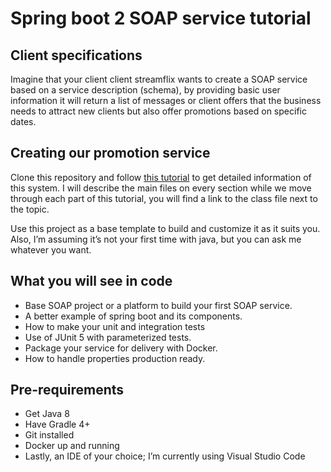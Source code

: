 # Spring boot 2 SOAP service tutorial

## Client specifications
Imagine that your client client streamflix wants to create a SOAP service based on a service description (schema), by providing basic user information it will return a list of messages or client offers that the business needs to attract new clients but also offer promotions based on specific dates.

## Creating our promotion service
Clone this repository and follow [this tutorial](https://medium.com/@marcojcapo/first-stop-a-soap-service-dd3498ad338d) to get detailed information of this system.
I will describe the main files on every section while we move through each part of this tutorial, you will find a link to the class file next to the topic.

Use this project as a base template to build and customize it as it suits you. Also, I’m assuming it’s not your first time with java, but you can ask me whatever you want.

## What you will see in code
* Base SOAP project or a platform to build your first SOAP service.
* A better example of spring boot and its components.
* How to make your unit and integration tests
* Use of JUnit 5 with parameterized tests.
* Package your service for delivery with Docker.
* How to handle properties production ready.

## Pre-requirements
* Get Java 8
* Have Gradle 4+
* Git installed
* Docker up and running
* Lastly, an IDE of your choice; I’m currently using Visual Studio Code
